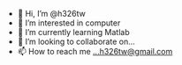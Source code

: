 - 👋 Hi, I’m @h326tw
- 👀 I’m interested in computer
- 🌱 I’m currently learning Matlab
- 💞️ I’m looking to collaborate on...
- 📫 How to reach me ...h326tw@gmail.com

<!---
h326tw/h326tw is a ✨ special ✨ repository because its `README.md` (this file) appears on your GitHub profile.
You can click the Preview link to take a look at your changes.
--->
